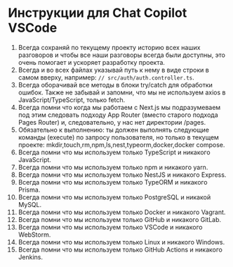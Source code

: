 # Инструкции для Chat Copilot VSCode

1. Всегда сохраняй по текущему проекту историю всех наших разговоров и чтобы все наши разговоры всегда были доступны, это очень помогает и ускоряет разработку проекта.
2. Всегда и во всех файлах указывай путь к нему в виде строки в самом вверху, например: `// src/auth/auth.controller.ts`.
3. Всегда оборачивай все методы в блоки try/catch для обработки ошибок. Также не забывай и запомни, что мы не используем axios в JavaScript/TypeScript, только fetch.
4. Всегда помни что когда мы работаем с Next.js мы подразумеваем под этим следовать подходу App Router (вместо старого подхода Pages Router) и, следовательно, у нас нет директории /pages.
5. Обязательно к выполнению: ты должен выполнять следующие команды (execute) по запросу пользователя, но только в текущем проекте: mkdir,touch,rm,npm,ls,nest,typeorm,docker,docker compose.
6. Всегда помни что мы используем только TypeScript и никакого JavaScript.
7. Всегда помни что мы используем только npm и никакого yarn.
8. Всегда помни что мы используем только NestJS и никакого Express.
9. Всегда помни что мы используем только TypeORM и никакого Prisma.
10. Всегда помни что мы используем только PostgreSQL и никакой MySQL.
11. Всегда помни что мы используем только Docker и никакого Vagrant.
12. Всегда помни что мы используем только GitHub и никакого GitLab.
13. Всегда помни что мы используем только VSCode и никакого WebStorm.
14. Всегда помни что мы используем только Linux и никакого Windows.
15. Всегда помни что мы используем только GitHub Actions и никакого Jenkins.
